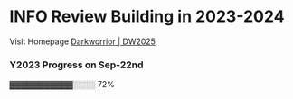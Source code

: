 # INFO Review Building in 2023-2024
Visit Homepage [Darkworrior | DW2025](https://darkwarrior2025.xyz)   

### Y2023 Progress on Sep-22nd   

▓▓▓▓▓▓▓▓▓▓▓░░░░ 72%   
